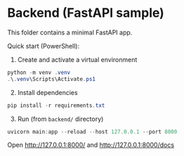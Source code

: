 # Backend (FastAPI sample)

This folder contains a minimal FastAPI app.

Quick start (PowerShell):

1. Create and activate a virtual environment

```powershell
python -m venv .venv
.\.venv\Scripts\Activate.ps1
```

2. Install dependencies

```powershell
pip install -r requirements.txt
```

3. Run (from `backend/` directory)

```powershell
uvicorn main:app --reload --host 127.0.0.1 --port 8000
```

Open http://127.0.0.1:8000/ and http://127.0.0.1:8000/docs

